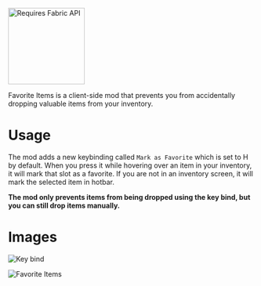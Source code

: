 <p>
  <a href="https://modrinth.com/mod/fabric-api">
    <img src="https://i.imgur.com/Ol1Tcf8.png" width="156" alt="Requires Fabric API">
  </a>
</p>

Favorite Items is a client-side mod that prevents you from accidentally dropping valuable items from your inventory.

# Usage
The mod adds a new keybinding called `Mark as Favorite` which is set to H by default. When you press it while hovering over an item in your inventory, it will mark that slot as a favorite.
If you are not in an inventory screen, it will mark the selected item in hotbar.

**The mod only prevents items from being dropped using the key bind, but you can still drop items manually.**

# Images
![Key bind](https://cdn.modrinth.com/data/a6Fm8M9R/images/2c573346dccd2609046580c128865b7538b09e0e.png)

![Favorite Items](https://cdn.modrinth.com/data/a6Fm8M9R/images/6a7d17a738fa6ddfa5a48341407ccdebba21e2eb.png)